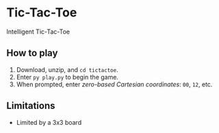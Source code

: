 # Tic-Tac-Toe
Intelligent Tic-Tac-Toe

## How to play
1. Download, unzip, and `cd tictactoe`.
2. Enter `py play.py` to begin the game.
3. When prompted, enter _zero-based Cartesian coordinates_: `00`, `12`, etc.

## Limitations
- Limited by a 3x3 board
